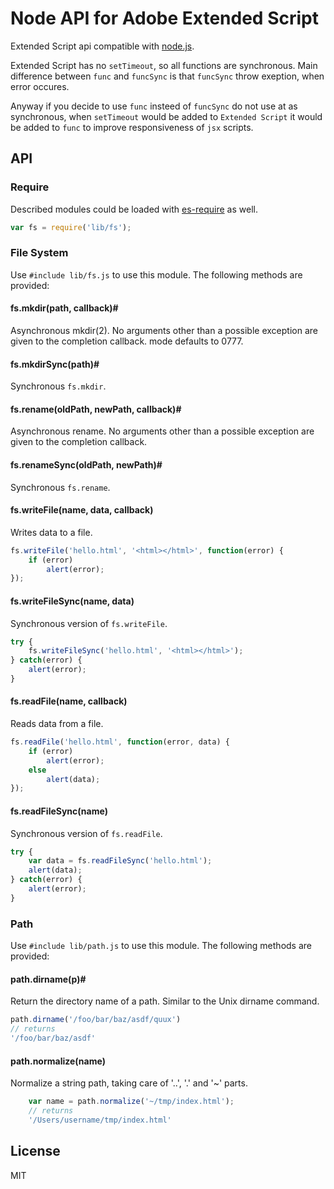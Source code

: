 # Node API for Adobe Extended Script

Extended Script api compatible with [node.js](http://nodejs.org "Node.js").

Extended Script has no `setTimeout`, so all functions are synchronous.
Main difference between `func` and `funcSync` is that `funcSync`
throw exeption, when error occures.

Anyway if you decide to use `func` insteed of `funcSync` do not use at as
synchronous, when `setTimeout` would be added to `Extended Script` it would be
added to `func` to improve responsiveness of `jsx` scripts.

## API

### Require

Described modules could be loaded with [es-require](https://github.com/coderaiser/es-require "ES Reqiure") as well.

```js
var fs = require('lib/fs');
```

### File System

Use `#include lib/fs.js` to use this module. The following methods are provided:

#### fs.mkdir(path, callback)#
Asynchronous mkdir(2). No arguments other than a possible exception are given to the completion callback. mode defaults to 0777.

#### fs.mkdirSync(path)#
Synchronous `fs.mkdir`.

#### fs.rename(oldPath, newPath, callback)#
Asynchronous rename. No arguments other than a possible exception are given to the completion callback.

#### fs.renameSync(oldPath, newPath)#
Synchronous `fs.rename`.

#### fs.writeFile(name, data, callback)

Writes data to a file.

```js
fs.writeFile('hello.html', '<html></html>', function(error) {
    if (error)
        alert(error);
});

```

#### fs.writeFileSync(name, data)

Synchronous version of `fs.writeFile`.

```js
try {
    fs.writeFileSync('hello.html', '<html></html>');
} catch(error) {
    alert(error);
}
```

#### fs.readFile(name, callback)

Reads data from a file.

```js
fs.readFile('hello.html', function(error, data) {
    if (error)
        alert(error);
    else
        alert(data);
});

```

#### fs.readFileSync(name)

Synchronous version of `fs.readFile`.

```js
try {
    var data = fs.readFileSync('hello.html');
    alert(data);
} catch(error) {
    alert(error);
}
```

### Path
Use `#include lib/path.js` to use this module. The following methods are provided:

#### path.dirname(p)#
Return the directory name of a path. Similar to the Unix dirname command.

```js
path.dirname('/foo/bar/baz/asdf/quux')
// returns
'/foo/bar/baz/asdf'
```

#### path.normalize(name)
Normalize a string path, taking care of '..', '.' and '~' parts.

```js
    var name = path.normalize('~/tmp/index.html');
    // returns
    '/Users/username/tmp/index.html'
```

## License

MIT
